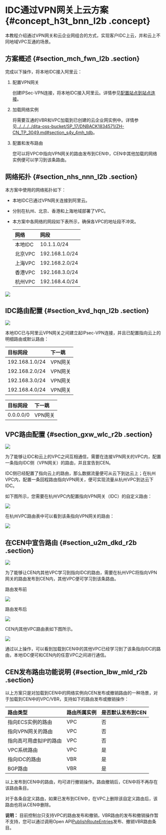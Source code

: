 # IDC通过VPN网关上云方案 {#concept_h3t_bnn_l2b .concept}

本教程介绍通过VPN网关和云企业网组合的方式，实现客户IDC上云，并和云上不同地域VPC互通的场景。

## 方案概述 {#section_mch_fwn_l2b .section}

完成以下操作，将本地IDC接入阿里云：

1.  配置VPN网关

    创建IPSec-VPN连接，将本地IDC接入阿里云。详情参见[配置站点到站点连接](../../../../intl.zh-CN/IPsec-VPN入门/配置站点到站点连接.md#)。

2.  加载网络实例

    将需要互通的VBR和VPC加载到已创建的云企业网实例中。详情参见[../../../../dita-oss-bucket/SP\_17/DNBACK1834571/ZH-CN\_TP\_3049.md\#section\_s4y\_4mh\_tdb](../../../../intl.zh-CN/用户指南/网络实例.md#section_s4y_4mh_tdb)。

3.  配置和发布路由

    您可以将VPC中指向VPN网关的路由发布到CEN中，CEN中其他加载的网络实例便可以学习到该条路由。


## 网络拓扑 {#section_nhs_nnn_l2b .section}

本方案中使用的网络拓扑如下：

-   本地IDC已通过VPN网关连接到阿里云。
-   分别在杭州、北京、香港和上海地域部署了VPC。
-   本方案中各网络的网段如下表所示，确保各VPC的地址段不冲突。

    |网络|网段|
    |:-|:-|
    |本地IDC|10.1.1.0/24|
    |北京VPC|192.168.1.0/24|
    |上海VPC|192.168.2.0/24|
    |香港VPC|192.168.3.0/24|
    |杭州VPC|192.168.4.0/24|


![](http://static-aliyun-doc.oss-cn-hangzhou.aliyuncs.com/assets/img/17034/15434926708697_zh-CN.png)

## IDC路由配置 {#section_kvd_hqn_l2b .section}

![](http://static-aliyun-doc.oss-cn-hangzhou.aliyuncs.com/assets/img/17034/15434926708698_zh-CN.png)

本地IDC已与阿里云VPN网关之间建立起IPsec-VPN连接，并且已配置指向云上的明细路由或默认路由：

|目标网段|下一跳|
|:---|:--|
|192.168.1.0/24|VPN网关|
|192.168.2.0/24|VPN网关|
|192.168.3.0/24|VPN网关|
|192.168.4.0/24|VPN网关|

|目标网段|下一跳|
|:---|:--|
|0.0.0.0/0|VPN网关|

## VPC路由配置 {#section_gxw_wlc_r2b .section}

![](http://static-aliyun-doc.oss-cn-hangzhou.aliyuncs.com/assets/img/17034/15434926708708_zh-CN.png)

为了能够让IDC和云上的VPC之间互相通信，需要在连接VPN网关的VPC内，配置一条指向IDC侧（VPN网关）的路由，并且宣告到CEN。

IDC侧已经配置了指向云上的路由，那么数据流量便可从云下到达云上；在杭州VPC内，配置一条回程路由指向VPN网关，便可实现流量从杭州VPC到达云下IDC。

如下图所示，您需要在杭州VPC内配置指向VPN网关（IDC）的自定义路由：

![](http://static-aliyun-doc.oss-cn-hangzhou.aliyuncs.com/assets/img/17034/15434926708709_zh-CN.png)

在杭州VPC路由表中可以看到该条指向VPN网关的路由：

![](http://static-aliyun-doc.oss-cn-hangzhou.aliyuncs.com/assets/img/17034/15434926708710_zh-CN.png)

## 在CEN中宣告路由 {#section_u2m_dkd_r2b .section}

![](http://static-aliyun-doc.oss-cn-hangzhou.aliyuncs.com/assets/img/17034/15434926718711_zh-CN.png)

为了能够让CEN内其他VPC学习到指向IDC的路由，需要在杭州VPC将指向VPN网关的路由发布到CEN内，其他VPC便可学习到该条路由。

路由发布前

![](http://static-aliyun-doc.oss-cn-hangzhou.aliyuncs.com/assets/img/17034/15434926718712_zh-CN.png)

路由发布后

![](http://static-aliyun-doc.oss-cn-hangzhou.aliyuncs.com/assets/img/17034/15434926718713_zh-CN.png)

CEN内其他VPC路由表如下图所示。

![](http://static-aliyun-doc.oss-cn-hangzhou.aliyuncs.com/assets/img/17034/15434926718714_zh-CN.png)

通过以上操作，可以看到加载到CEN中的其他VPC已经学习到了该条指向IDC的路由，本地IDC便可和CEN内的任意VPC之间进行通信。

## CEN发布路由功能说明 {#section_lbw_mld_r2b .section}

以上方案只是对加载到CEN中的网络实例向CEN发布或撤销路由的一种场景，对于加载到CEN中的VPC/VBR，支持如下的路由发布或撤销操作：

|路由类型|路由所属实例|是否默认发布到CEN|
|:---|:-----|:---------|
|指向ECS实例的路由|VPC|否|
|指向VPN网关的路由|VPC|否|
|指向高可用虚拟IP的路由|VPC|否|
|VPC系统路由|VPC|是|
|指向IDC的路由|VBR|是|
|BGP路由|VBR|是|

以上发布到CEN中的路由，均可进行撤销操作。路由撤销后，CEN中将不再存在该路由条目。

对于各条自定义路由，如果已发布到CEN中，在VPC上删除该自定义路由后，该路由也将从CEN中删除。

**说明：** 目前控制台只支持VPC的路由发布和撤销，VBR路由的发布和撤销操作暂不支持，您可以通过调用Open API[PublishRouteEntries](../../../../intl.zh-CN/API参考/管理路由/PublishRouteEntries.md#)发布、撤销VBR路由条目。


